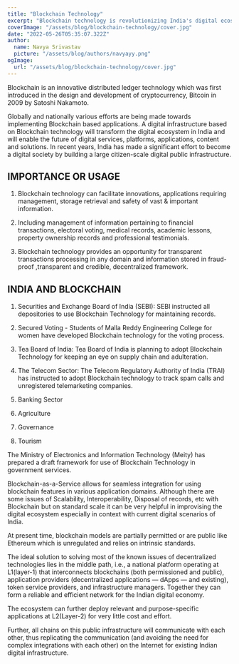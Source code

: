 ```yaml
---
title: "Blockchain Technology"
excerpt: "Blockchain technology is revolutionizing India's digital ecosystem, enhancing transparency and efficiency in finance, healthcare, and governance. India's pioneering efforts integrate blockchain for secure, scalable, and innovative digital infrastructure. This transformation drives India's journey towards a robust digital society."
coverImage: "/assets/blog/blockchain-technology/cover.jpg"
date: "2022-05-26T05:35:07.322Z"
author:
  name: Navya Srivastav
  picture: "/assets/blog/authors/navyayy.png"
ogImage:
  url: "/assets/blog/blockchain-technology/cover.jpg"
---
```


Blockchain is an innovative distributed ledger technology which was first introduced in the design and development of cryptocurrency, Bitcoin in 2009 by Satoshi Nakamoto.

Globally and nationally various efforts are being made towards implementing Blockchain based applications. A digital infrastructure based on Blockchain technology will transform the digital ecosystem in India and will enable the future of digital services, platforms, applications, content and solutions. In recent years, India has made a significant effort to become a digital society by building a large citizen-scale digital public infrastructure.

## IMPORTANCE OR USAGE

1. Blockchain technology can facilitate innovations, applications requiring management, storage retrieval and safety of vast & important information.

2. Including management of information pertaining to financial transactions, electoral voting, medical records, academic lessons, property ownership records and professional testimonials.

3. Blockchain technology provides an opportunity for transparent transactions processing in any domain and information stored in fraud-proof ,transparent and credible, decentralized framework.

## INDIA AND BLOCKCHAIN

1. Securities and Exchange Board of India (SEBI): SEBI instructed all depositories to use Blockchain Technology for maintaining records.

2. Secured Voting - Students of Malla Reddy Engineering College for women have developed Blockchain technology for the voting process.

3. Tea Board of India: Tea Board of India is planning to adopt Blockchain Technology for keeping an eye on supply chain and adulteration.

4. The Telecom Sector: The Telecom Regulatory Authority of India (TRAI) has instructed to adopt Blockchain technology to track spam calls and unregistered telemarketing companies.

5. Banking Sector

6. Agriculture

7. Governance

8. Tourism

The Ministry of Electronics and Information Technology (Meity) has prepared a draft framework for use of Blockchain Technology in government services.

Blockchain-as-a-Service allows for seamless integration for using blockchain features in various application domains. Although there are some issues of Scalability, Interoperability, Disposal of records, etc with Blockchain but on standard scale it can be very helpful in improvising the digital ecosystem especially in context with current digital scenarios of India.

At present time, blockchain models are partially permitted or are public like Ethereum which is unregulated and relies on intrinsic standards.

The ideal solution to solving most of the known issues of decentralized technologies lies in the middle path, i.e., a national platform operating at L1(layer-1) that interconnects blockchains (both permissioned and public), application providers (decentralized  applications — dApps — and existing), token service providers, and infrastructure managers. Together they can form a reliable and efficient network for the Indian digital economy.

The ecosystem can further deploy relevant and purpose-specific applications at L2(Layer-2) for very little cost and effort.

Further, all chains on this public infrastructure will communicate with each other, thus replicating the communication (and avoiding the need for complex integrations with each other) on the Internet for existing Indian digital infrastructure.
